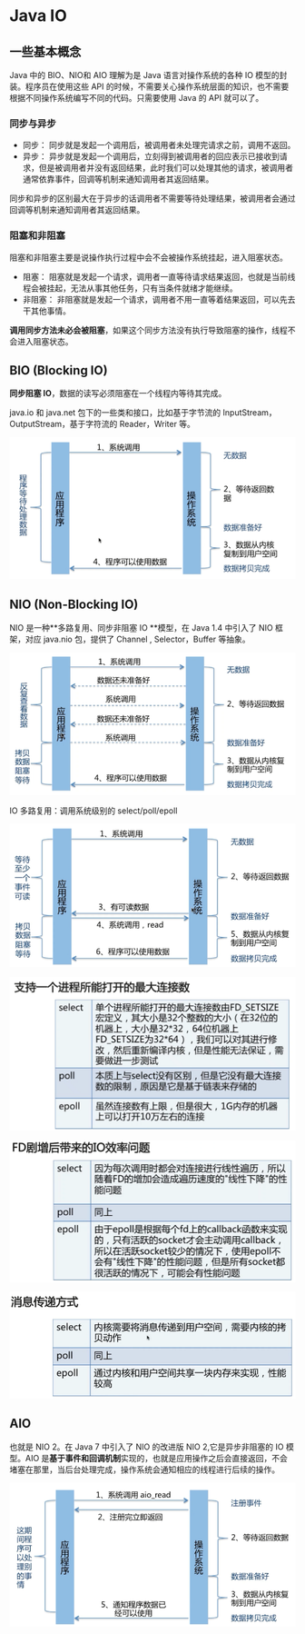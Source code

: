 # Java IO

## 一些基本概念

Java 中的 BIO、NIO和 AIO 理解为是 Java 语言对操作系统的各种 IO 模型的封装。程序员在使用这些 API 的时候，不需要关心操作系统层面的知识，也不需要根据不同操作系统编写不同的代码。只需要使用 Java 的 API 就可以了。

### 同步与异步

- 同步： 同步就是发起一个调用后，被调用者未处理完请求之前，调用不返回。
- 异步： 异步就是发起一个调用后，立刻得到被调用者的回应表示已接收到请求，但是被调用者并没有返回结果，此时我们可以处理其他的请求，被调用者通常依靠事件，回调等机制来通知调用者其返回结果。

同步和异步的区别最大在于异步的话调用者不需要等待处理结果，被调用者会通过回调等机制来通知调用者其返回结果。

### 阻塞和非阻塞

阻塞和非阻塞主要是说操作执行过程中会不会被操作系统挂起，进入阻塞状态。

- 阻塞： 阻塞就是发起一个请求，调用者一直等待请求结果返回，也就是当前线程会被挂起，无法从事其他任务，只有当条件就绪才能继续。
- 非阻塞： 非阻塞就是发起一个请求，调用者不用一直等着结果返回，可以先去干其他事情。

**调用同步方法未必会被阻塞**，如果这个同步方法没有执行导致阻塞的操作，线程不会进入阻塞状态。

## BIO (Blocking IO)

**同步阻塞 IO**，数据的读写必须阻塞在一个线程内等待其完成。

java.io 和 java.net 包下的一些类和接口，比如基于字节流的 InputStream，OutputStream，基于字符流的 Reader，Writer 等。

![](assets/20190814131159363_25687.png)

## NIO (Non-Blocking IO)

NIO 是一种**多路复用、同步非阻塞 IO **模型，在 Java 1.4 中引入了 NIO 框架，对应 java.nio 包，提供了 Channel , Selector，Buffer 等抽象。

![](assets/20190814131211742_28558.png)

IO 多路复用：调用系统级别的 select/poll/epoll

![](assets/20190814131726777_24327.png)

![](assets/20190814131912991_30504.png)

![](assets/20190814131924867_32729.png)

![](assets/20190814131957323_26152.png)

## AIO

也就是 NIO 2。在 Java 7 中引入了 NIO 的改进版 NIO 2,它是异步非阻塞的 IO 模型。AIO 是**基于事件和回调机制**实现的，也就是应用操作之后会直接返回，不会堵塞在那里，当后台处理完成，操作系统会通知相应的线程进行后续的操作。

![](assets/20190814132052524_16842.png)
